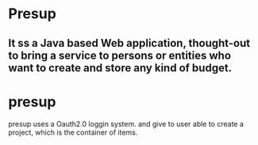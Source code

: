 Presup
=======
It ss a Java based Web application, thought-out to bring a service
to persons or entities who want to create and store any kind of budget.
----------
# presup
presup uses a Oauth2.0 loggin system.
and give to user able to create a project,
which is the container of items.




